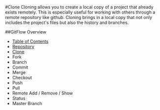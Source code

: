 #Clone
Cloning allows you to create a local copy of a project that already exists remotely.
This is especially useful for working with others through a remote repository like github. 
Cloning brings in a local copy that not only includes the project's files but also the history and branches.

##GitFlow Overview
* [Table of Contents](./README.MD)
* [Repository](./Repository.md)
* [Clone](./Clones.md)
* Fork
* Branch
* Commit
* Merge
* Checkout
* Push
* Pull 
* Remote Add / Remove / Show
* Status
* Master Branch 